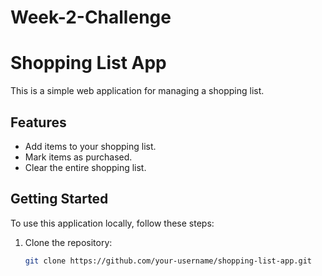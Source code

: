 # Week-2-Challenge
# Shopping List App

This is a simple web application for managing a shopping list.

## Features

- Add items to your shopping list.
- Mark items as purchased.
- Clear the entire shopping list.

## Getting Started

To use this application locally, follow these steps:

1. Clone the repository:
   ```bash
   git clone https://github.com/your-username/shopping-list-app.git
